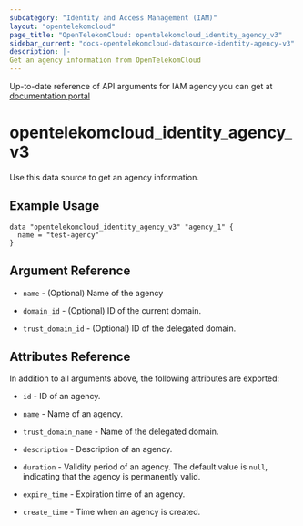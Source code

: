 ```yaml
---
subcategory: "Identity and Access Management (IAM)"
layout: "opentelekomcloud"
page_title: "OpenTelekomCloud: opentelekomcloud_identity_agency_v3"
sidebar_current: "docs-opentelekomcloud-datasource-identity-agency-v3"
description: |-
Get an agency information from OpenTelekomCloud
---
```


Up-to-date reference of API arguments for IAM agency you can get at
[documentation portal](https://docs.otc.t-systems.com/identity-access-management/api-ref/apis/agency_management/querying_an_agency_list_based_on_the_specified_conditions.html#en-us-topic-0079467614)

# opentelekomcloud_identity_agency_v3

Use this data source to get an agency information.

## Example Usage

```hcl
data "opentelekomcloud_identity_agency_v3" "agency_1" {
  name = "test-agency"
}
```

## Argument Reference

* `name` - (Optional) Name of the agency

* `domain_id` - (Optional) ID of the current domain.

* `trust_domain_id` - (Optional) ID of the delegated domain.

## Attributes Reference

In addition to all arguments above, the following attributes are exported:

* `id` - ID of an agency.

* `name` - Name of an agency.

* `trust_domain_name` - Name of the delegated domain.

* `description` - Description of an agency.

* `duration` - Validity period of an agency.
  The default value is `null`, indicating that the agency is permanently valid.

* `expire_time` - Expiration time of an agency.

* `create_time` - Time when an agency is created.
